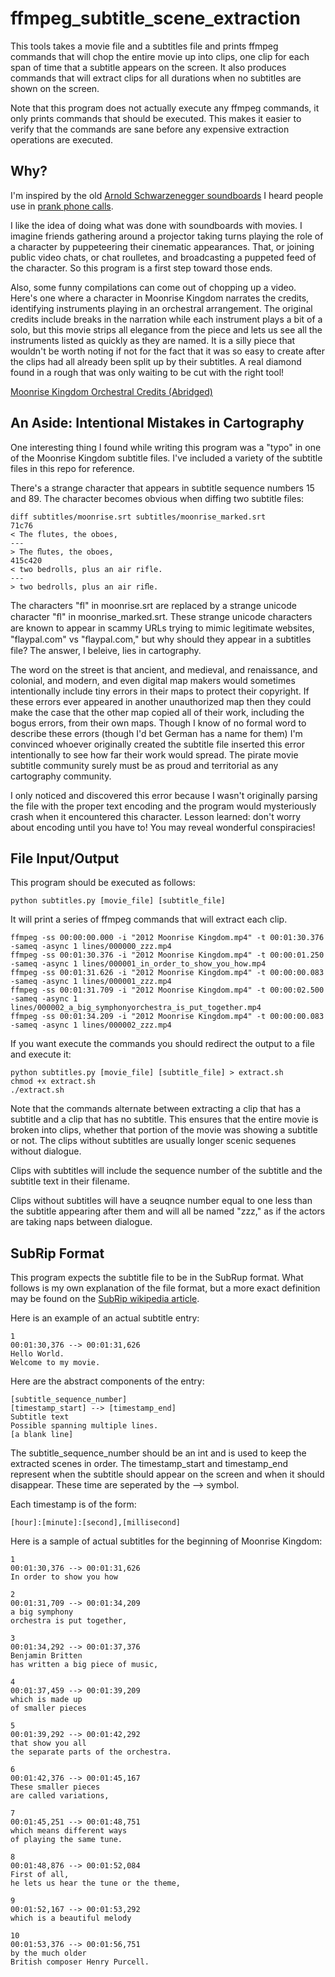 ffmpeg_subtitle_scene_extraction
================================
This tools takes a movie file and a subtitles file and prints ffmpeg commands
that will chop the entire movie up into clips, one clip for each span of time
that a subtitle appears on the screen. It also produces commands that will
extract clips for all durations when no subtitles are shown on the screen.

Note that this program does not actually execute any ffmpeg commands, it only
prints commands that should be executed. This makes it easier to verify that
the commands are sane before any expensive extraction operations are executed.

Why?
----
I'm inspired by the old [Arnold Schwarzenegger soundboards](http://www.ebaumsworld.com/soundboards/play/1879/)
I heard people use in [prank phone calls](http://www.youtube.com/watch?v=BwSKulVBaQg).

I like the idea of doing what was done with soundboards with movies. I imagine
friends gathering around a projector taking turns playing the role of a character
by puppeteering their cinematic appearances. That, or joining public video chats,
or chat roulletes, and broadcasting a puppeted feed of the character. So this
program is a first step toward those ends.

Also, some funny compilations can come out of chopping up a video. Here's one where
a character in Moonrise Kingdom narrates the credits, identifying instruments playing
in an orchestral arrangement. The original credits include breaks in the narration
while each instrument plays a bit of a solo, but this movie strips all elegance from
the piece and lets us see all the instruments listed as quickly as they are named. It
is a silly piece that wouldn't be worth noting if not for the fact that it was so easy
to create after the clips had all already been split up by their subtitles. A real
diamond found in a rough that was only waiting to be cut with the right tool!

[Moonrise Kingdom Orchestral Credits (Abridged)](http://www.youtube.com/watch?v=wFQKHNaO4-I)

An Aside: Intentional Mistakes in Cartography
-----------------------------------
One interesting thing I found while writing this program was a "typo" in one of
the Moonrise Kingdom subtitle files. I've included a variety of the subtitle
files in this repo for reference.

There's a strange character that appears in subtitle sequence numbers 15 and 89.
The character becomes obvious when diffing two subtitle files:

    diff subtitles/moonrise.srt subtitles/moonrise_marked.srt
    71c76
    < The flutes, the oboes,
    ---
    > The ﬂutes, the oboes,
    415c420
    < two bedrolls, plus an air rifle.
    ---
    > two bedrolls, plus an air riﬂe.

The characters "fl" in moonrise.srt are replaced by a strange unicode character "ﬂ"
in moonrise_marked.srt. These strange unicode characters are known to appear in
scammy URLs trying to mimic legitimate websites, "flaypal.com" vs "ﬂaypal.com,"
but why should they appear in a subtitles file? The answer, I beleive, lies in
cartography.

The word on the street is that ancient, and medieval, and renaissance, and colonial,
and modern, and even digital map makers would sometimes intentionally include tiny
errors in their maps to protect their copyright. If these errors ever appeared in
another unauthorized map then they could make the case that the other map copied
all of their work, including the bogus errors, from their own maps. Though I know
of no formal word to describe these errors (though I'd bet German has a name for
them) I'm convinced whoever originally created the subtitle file inserted this error
intentionally to see how far their work would spread. The pirate movie subtitle
community surely must be as proud and territorial as any cartography community.

I only noticed and discovered this error because I wasn't originally parsing the
file with the proper text encoding and the program would mysteriously crash when
it encountered this character. Lesson learned: don't worry about encoding until
you have to! You may reveal wonderful conspiracies!

File Input/Output
-----------------
This program should be executed as follows:

    python subtitles.py [movie_file] [subtitle_file]

It will print a series of ffmpeg commands that will extract each clip.

    ffmpeg -ss 00:00:00.000 -i "2012 Moonrise Kingdom.mp4" -t 00:01:30.376 -sameq -async 1 lines/000000_zzz.mp4
    ffmpeg -ss 00:01:30.376 -i "2012 Moonrise Kingdom.mp4" -t 00:00:01.250 -sameq -async 1 lines/000001_in_order_to_show_you_how.mp4
    ffmpeg -ss 00:01:31.626 -i "2012 Moonrise Kingdom.mp4" -t 00:00:00.083 -sameq -async 1 lines/000001_zzz.mp4
    ffmpeg -ss 00:01:31.709 -i "2012 Moonrise Kingdom.mp4" -t 00:00:02.500 -sameq -async 1 lines/000002_a_big_symphonyorchestra_is_put_together.mp4
    ffmpeg -ss 00:01:34.209 -i "2012 Moonrise Kingdom.mp4" -t 00:00:00.083 -sameq -async 1 lines/000002_zzz.mp4

If you want execute the commands you should redirect the output to a file
and execute it:

    python subtitles.py [movie_file] [subtitle_file] > extract.sh
    chmod +x extract.sh
    ./extract.sh

Note that the commands alternate between extracting a clip that has a subtitle
and a clip that has no subtitle. This ensures that the entire movie is broken
into clips, whether that portion of the movie was showing a subtitle or not.
The clips without subtitles are usually longer scenic sequenes without dialogue.

Clips with subtitles will include the sequence number of the subtitle and the
subtitle text in their filename.

Clips without subtitles will have a seuqnce number equal to one less than the subtitle
appearing after them and will all be named "zzz," as if the actors are taking naps
between dialogue.

SubRip Format
-------------
This program expects the subtitle file to be in the SubRup format. What follows
is my own explanation of the file format, but a more exact definition may be found
on the [SubRip wikipedia article](http://en.wikipedia.org/wiki/SubRip).

Here is an example of an actual subtitle entry:

    1
    00:01:30,376 --> 00:01:31,626
    Hello World.
    Welcome to my movie.

Here are the abstract components of the entry:

    [subtitle_sequence_number]
    [timestamp_start] --> [timestamp_end]
    Subtitle text
    Possible spanning multiple lines.
    [a blank line]

The subtitle_sequence_number should be an int and is used to keep the extracted
scenes in order. The timestamp_start and timestamp_end represent when the subtitle
should appear on the screen and when it should disappear. These time are seperated
by the --> symbol.

Each timestamp is of the form:

    [hour]:[minute]:[second],[millisecond]

Here is a sample of actual subtitles for the beginning of Moonrise Kingdom:

    1
    00:01:30,376 --> 00:01:31,626
    In order to show you how

    2
    00:01:31,709 --> 00:01:34,209
    a big symphony
    orchestra is put together,

    3
    00:01:34,292 --> 00:01:37,376
    Benjamin Britten
    has written a big piece of music,

    4
    00:01:37,459 --> 00:01:39,209
    which is made up
    of smaller pieces

    5
    00:01:39,292 --> 00:01:42,292
    that show you all
    the separate parts of the orchestra.

    6
    00:01:42,376 --> 00:01:45,167
    These smaller pieces
    are called variations,

    7
    00:01:45,251 --> 00:01:48,751
    which means different ways
    of playing the same tune.

    8
    00:01:48,876 --> 00:01:52,084
    First of all,
    he lets us hear the tune or the theme,

    9
    00:01:52,167 --> 00:01:53,292
    which is a beautiful melody

    10
    00:01:53,376 --> 00:01:56,751
    by the much older
    British composer Henry Purcell.
